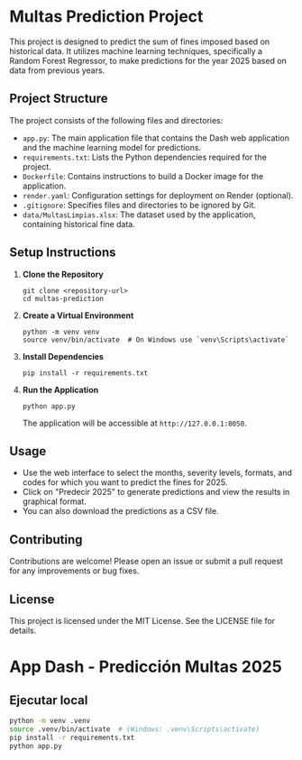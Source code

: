 # Multas Prediction Project

This project is designed to predict the sum of fines imposed based on historical data. It utilizes machine learning techniques, specifically a Random Forest Regressor, to make predictions for the year 2025 based on data from previous years.

## Project Structure

The project consists of the following files and directories:

- `app.py`: The main application file that contains the Dash web application and the machine learning model for predictions.
- `requirements.txt`: Lists the Python dependencies required for the project.
- `Dockerfile`: Contains instructions to build a Docker image for the application.
- `render.yaml`: Configuration settings for deployment on Render (optional).
- `.gitignore`: Specifies files and directories to be ignored by Git.
- `data/MultasLimpias.xlsx`: The dataset used by the application, containing historical fine data.

## Setup Instructions

1. **Clone the Repository**
   ```
   git clone <repository-url>
   cd multas-prediction
   ```

2. **Create a Virtual Environment**
   ```
   python -m venv venv
   source venv/bin/activate  # On Windows use `venv\Scripts\activate`
   ```

3. **Install Dependencies**
   ```
   pip install -r requirements.txt
   ```

4. **Run the Application**
   ```
   python app.py
   ```

   The application will be accessible at `http://127.0.0.1:8050`.

## Usage

- Use the web interface to select the months, severity levels, formats, and codes for which you want to predict the fines for 2025.
- Click on "Predecir 2025" to generate predictions and view the results in graphical format.
- You can also download the predictions as a CSV file.

## Contributing

Contributions are welcome! Please open an issue or submit a pull request for any improvements or bug fixes.

## License

This project is licensed under the MIT License. See the LICENSE file for details.
# App Dash - Predicción Multas 2025

## Ejecutar local
```bash
python -m venv .venv
source .venv/bin/activate  # (Windows: .venv\Scripts\activate)
pip install -r requirements.txt
python app.py
